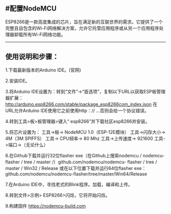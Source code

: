 #配置NodeMCU 
----
ESP8266是一款高度集成的芯片，旨在满足新的互联世界的需求。它提供了一个完整且自包含的Wi-Fi网络解决方案，允许它托管应用程序或从另一个应用程序处理器卸载所有Wi-Fi网络功能。

----

## 使用说明和步骤：

1.下载最新版本的Arduino IDE。(官网)

2.安装IDE。

3.将Arduino IDE设置为：转到“文件”->“首选项”，复制以下URL以获取ESP板管理器扩展：http://arduino.esp8266.com/stable/package_esp8266com_index.json
在URL允许Arduino IDE使用它之前使用http：// ...否则会给一个协议错误。

4.转到工具>板>板管理器>键入“ esp8266”并下载社区esp8266并安装。

5.将芯片设置为：
 工具->板-> NodeMCU 1.0（ESP-12E模块）
 工具->闪存大小-> 4M（3M SPIFFS）
 工具-> CPU频率-> 80 Mhz
 工具->上传速度-> 921600
 工具->端口->（无论什么）

6.在Github下载并运行32位flasher exe（在Github上搜索nodemcu / nodemcu-flasher / tree / master /）github.com/nodemcu/nodemcu- flasher / tree / master / Win32 / Release
 或在以下位置下载并运行64位flasher exe：github.com/nodemcu/nodemcu-flasher/tree/master/Win64/Release

7.在Arduino IDE中，寻找老式的Blink程序。加载，编译和上传。

8.转到文件>示例> ESP8266>闪烁，它将开始闪烁。

9.构建固件
https://nodemcu-build.com
